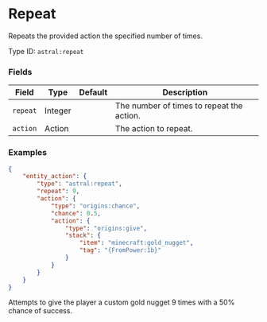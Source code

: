 # Repeat

Repeats the provided action the specified number of times.

Type ID: `astral:repeat`

### Fields

| Field    | Type    | Default | Description                               |
|----------|---------|---------|-------------------------------------------|
| `repeat` | Integer |         | The number of times to repeat the action. |
| `action` | Action  |         | The action to repeat.                     |

### Examples

```json
{
    "entity_action": {
        "type": "astral:repeat",
        "repeat": 9,
        "action": {
            "type": "origins:chance",
            "chance": 0.5,
            "action": {
                "type": "origins:give",
                "stack": {
                    "item": "minecraft:gold_nugget",
                    "tag": "{FromPower:1b}"
                }
            }
        }
    }
}
```

Attempts to give the player a custom gold nugget 9 times with a 50% chance of success.
